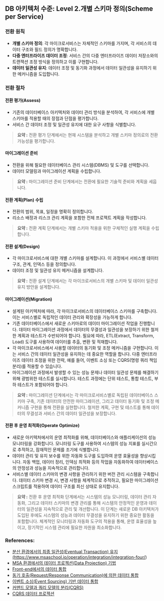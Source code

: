 ## DB 아키텍처 수준: Level 2.개별 스키마 정의(Scheme per Service)

### 전환 원칙
- **개별 스키마 정의**: 각 마이크로서비스는 자체적인 스키마를 가지며, 각 서비스의 데이터 구조와 필드 정의가 명확합니다.
- **다중 엔터프라이즈 데이터 조정**: 서비스 간의 다중 엔터프라이즈 데이터 저장소와의 트랜잭션 조정 방식을 정의하고 이를 구현합니다.
- **데이터 일관성 유지**: 데이터 조정 및 동기화 과정에서 데이터 일관성을 유지하기 위한 메커니즘을 도입합니다.

### 전환 절차
#### 전환 평가(Assess)
- 기존의 데이터베이스 아키텍처와 데이터 관리 방식을 분석하여, 각 서비스에 개별 스키마를 적용할 때의 장점과 단점을 평가합니다.
- 서비스 간 데이터 조정 및 일관성 유지에 대한 요구 사항을 식별합니다.

> **요약 :** 전환 평가 단계에서는 현재 시스템을 분석하고 개별 스키마 정의로의 전환 가능성을 평가합니다.

#### 마이그레이션 준비
- 전환을 위해 필요한 데이터베이스 관리 시스템(DBMS) 및 도구를 선택합니다.
- 데이터 모델링과 마이그레이션 계획을 수립합니다.

> **요약 :** 마이그레이션 준비 단계에서는 전환에 필요한 기술적 준비와 계획을 세웁니다.

#### 전환 계획(Plan) 수립
- 전환의 범위, 목표, 일정을 명확히 정의합니다.
- 리소스 배정과 리스크 관리 계획을 포함한 전체 프로젝트 계획을 작성합니다.

> **요약 :** 전환 계획 단계에서는 개별 스키마 적용을 위한 구체적인 실행 계획을 수립합니다.

#### 전환 설계(Design)
- 각 마이크로서비스에 대한 개별 스키마를 설계합니다. 이 과정에서 서비스별 데이터 구조, 관계, 인덱스 등을 정의합니다.
- 데이터 조정 및 일관성 유지 메커니즘을 설계합니다.

> **요약 :** 전환 설계 단계에서는 각 마이크로서비스의 개별 스키마 및 데이터 일관성 유지 방안을 설계합니다.

#### 마이그레이션(Migration)
- 설계된 아키텍처에 따라, 각 마이크로서비스의 데이터베이스 스키마를 구축합니다. 이는 서비스별로 독립적인 데이터 관리와 확장성을 가능하게 합니다.
- 기존 데이터베이스에서 새로운 스키마로의 데이터 마이그레이션 작업을 진행합니다. 데이터 마이그레이션 과정에서 데이터의 무결성과 일관성을 보장하기 위한 철저한 계획과 테스트가 수반되어야 합니다. 필요에 따라, ETL(Extract, Transform, Load) 도구를 사용하여 데이터를 추출, 변환 및 적재합니다.
- 각 마이크로서비스에서 사용할 데이터의 동기화 및 조정 메커니즘을 구현합니다. 이는 서비스 간의 데이터 일관성을 유지하는 데 중요한 역할을 합니다. 다중 엔터프라이즈 데이터 조정을 위한 전략, 예를 들어, 이벤트 소싱 또는 CQRS(명령 쿼리 책임 분리)를 적용할 수 있습니다.
- 마이그레이션 과정에서 발생할 수 있는 성능 문제나 데이터 일관성 문제를 해결하기 위해 광범위한 테스트를 실시합니다. 테스트 과정에는 단위 테스트, 통합 테스트, 부하 테스트가 포함되어야 합니다.

> **요약 :** 마이그레이션 단계에서는 각 마이크로서비스별로 독립된 데이터베이스 스키마 구축, 기존 데이터의 안전한 마이그레이션, 그리고 데이터 동기화 및 조정 메커니즘 구현을 통해 전환을 실현합니다. 철저한 계획, 구현 및 테스트를 통해 데이터의 무결성과 서비스 간의 데이터 일관성을 보장합니다.

#### 전환 후 운영 최적화(Operate Optimize)
- 새로운 아키텍처에서의 운영 최적화를 위해, 데이터베이스와 애플리케이션의 성능 모니터링을 강화합니다. 모니터링 도구를 사용하여 시스템의 성능 지표를 실시간으로 추적하고, 잠재적인 문제를 조기에 식별합니다.
- 데이터 관리 및 유지 보수를 위한 자동화 도구를 도입하여 운영 효율성을 향상시킵니다. 자동 백업, 데이터 정리, 인덱싱 최적화 등의 작업을 자동화하여 데이터베이스의 안정성과 성능을 지속적으로 관리합니다.
- 서비스별 데이터 스키마의 변경 사항을 관리하기 위한 버전 관리 시스템을 구축합니다. 데이터 스키마 변경 시, 변경 사항을 체계적으로 추적하고, 필요한 마이그레이션 스크립트를 적용하여 데이터 구조를 최신 상태로 유지합니다.

> **요약 :** 전환 후 운영 최적화 단계에서는 시스템의 성능 모니터링, 데이터 관리 자동화, 그리고 데이터 스키마의 변경 관리를 통해 시스템의 안정적인 운영과 데이터의 일관성을 지속적으로 관리 및 개선합니다. 이 단계는 새로운 DB 아키텍처가 도입된 후에도 시스템의 성능과 데이터 무결성을 유지하기 위한 중요한 활동을 포함합니다. 체계적인 모니터링과 자동화 도구의 적용을 통해, 운영 효율성을 높이고, 장기적인 시스템 관리에 필요한 자원을 최소화합니다.

### References:
- <a href="https://www.msaschool.io/operation/integration/integration-four/" target="_blank">분산 환경에서의 최종 일관성(Eventual Transaction) 유지(https://www.msaschool.io/operation/integration/integration-four/)</a>
- <a href="https://www.msaschool.io/operation/integration/integration-five/" target="_blank">MSA 환경에서의 데이터 프로젝션(Data Projection) 기법</a>
- <a href="https://www.msaschool.io/operation/integration/integration-one/" target="_blank">Front-end에서의 데이터 통합</a>
- <a href="https://www.msaschool.io/operation/integration/integration-two/" target="_blank">동기 호출(Request/Response Communication)에 의한 데이터 통합</a>
- <a href="https://www.msaschool.io/operation/integration/integration-three/" target="_blank">이벤트 소싱(Event Sourcing) 기반 데이터 통합</a>
- <a href="https://www.msaschool.io/operation/integration/integration-six/" target="_blank">커맨드 모델과 쿼리 모델의 분리(CQRS)</a>
- <a href="https://intro-kor.msaez.io/development/dp-cqrs/" target="_blank">CQRS 데이터 프로젝션</a>